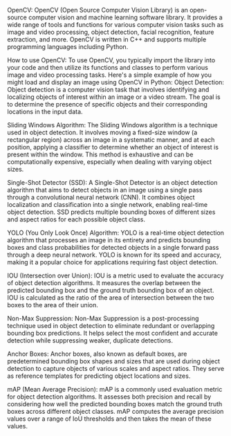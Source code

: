OpenCV:
OpenCV (Open Source Computer Vision Library) is an open-source computer vision and machine learning software library. It provides a wide range of tools and functions for various computer vision tasks such as image and video processing, object detection, facial recognition, feature extraction, and more. OpenCV is written in C++ and supports multiple programming languages including Python.

How to use OpenCV:
To use OpenCV, you typically import the library into your code and then utilize its functions and classes to perform various image and video processing tasks. Here's a simple example of how you might load and display an image using OpenCV in Python:
Object Detection:
Object detection is a computer vision task that involves identifying and localizing objects of interest within an image or a video stream. The goal is to determine the presence of specific objects and their corresponding locations in the input data.

Sliding Windows Algorithm:
The Sliding Windows algorithm is a technique used in object detection. It involves moving a fixed-size window (a rectangular region) across an image in a systematic manner, and at each position, applying a classifier to determine whether an object of interest is present within the window. This method is exhaustive and can be computationally expensive, especially when dealing with varying object sizes.

Single-Shot Detector (SSD):
A Single-Shot Detector is an object detection algorithm that aims to detect objects in an image using a single pass through a convolutional neural network (CNN). It combines object localization and classification into a single network, enabling real-time object detection. SSD predicts multiple bounding boxes of different sizes and aspect ratios for each possible object class.

YOLO (You Only Look Once) Algorithm:
YOLO is a real-time object detection algorithm that processes an image in its entirety and predicts bounding boxes and class probabilities for detected objects in a single forward pass through a deep neural network. YOLO is known for its speed and accuracy, making it a popular choice for applications requiring fast object detection.

IOU (Intersection over Union):
IOU is a metric used to evaluate the accuracy of object detection algorithms. It measures the overlap between the predicted bounding box and the ground truth bounding box of an object. IOU is calculated as the ratio of the area of intersection between the two boxes to the area of their union.

Non-Max Suppression:
Non-Max Suppression is a post-processing technique used in object detection to eliminate redundant or overlapping bounding box predictions. It helps select the most confident and accurate detection while suppressing weaker, duplicate detections.

Anchor Boxes:
Anchor boxes, also known as default boxes, are predetermined bounding box shapes and sizes that are used during object detection to capture objects of various scales and aspect ratios. They serve as reference templates for predicting object locations and sizes.

mAP (Mean Average Precision):
mAP is a commonly used evaluation metric for object detection algorithms. It assesses both precision and recall by considering how well the predicted bounding boxes match the ground truth boxes across different object classes. mAP computes the average precision values over a range of IoU thresholds and then takes the mean of these values.